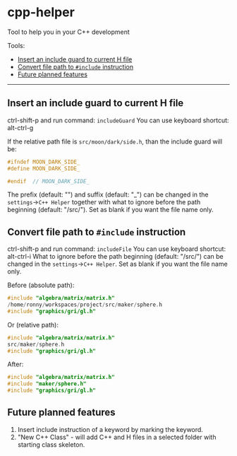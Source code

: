 # cpp-helper

Tool to help you in your C++ development

Tools:
* [Insert an include guard to current H file](#insert-an-include-guard-to-current-h-file)
* [Convert file path to `#include` instruction](#convert-file-path-to-include-instruction)
* [Future planned features](#future-planned-features)

---

## Insert an include guard to current H file
ctrl-shift-p and run command: `includeGuard`
You can use keyboard shortcut: alt-ctrl-g

If the relative path file is `src/moon/dark/side.h`, than the include guard will be:
```cpp
#ifndef MOON_DARK_SIDE_
#define MOON_DARK_SIDE_

#endif  // MOON_DARK_SIDE_
```
The prefix (default: "") and suffix (default: "_") can be changed in the `settings`->`C++ Helper` together with what to ignore before the path beginning (default: "/src/"). Set as blank if you want the file name only.

## Convert file path to `#include` instruction
ctrl-shift-p and run command: `includeFile`
You can use keyboard shortcut: alt-ctrl-i
What to ignore before the path beginning (default: "/src/") can be changed in the `settings`->`C++ Helper`. Set as blank if you want the file name only.

Before (absolute path):
```cpp
#include "algebra/matrix/matrix.h"
/home/ronny/workspaces/project/src/maker/sphere.h
#include "graphics/gri/gl.h"
```
Or (relative path):
```cpp
#include "algebra/matrix/matrix.h"
src/maker/sphere.h
#include "graphics/gri/gl.h"
```
After:
```cpp
#include "algebra/matrix/matrix.h"
#include "maker/sphere.h"
#include "graphics/gri/gl.h"
```

## Future planned features
1. Insert include instruction of a keyword by marking the keyword.
2. "New C++ Class" - will add C++ and H files in a selected folder with starting class skeleton.
